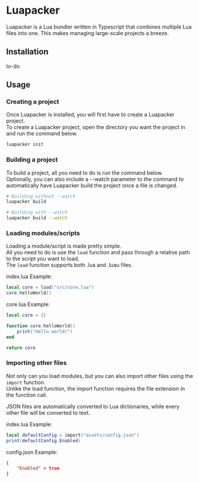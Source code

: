 # Luapacker

Luapacker is a Lua bundler written in Typescript that combines multiple Lua files into one. This makes managing large-scale projects a breeze.<br>

## Installation

to-do

## Usage

### Creating a project

Once Luapacker is installed, you will first have to create a Luapacker project.<br>
To create a Luapacker project, open the directory you want the project in and run the command below.
```bash
luapacker init
```

### Building a project
To build a project, all you need to do is run the command below.<br>
Optionally, you can also include a --watch parameter to the command to automatically have Luapacker build the project once a file is changed.

```bash
# Building without --watch
luapacker build

# Building with --watch
luapacker build --watch
```

### Loading modules/scripts

Loading a module/script is made pretty simple.<br> 
All you need to do is use the `load` function and pass through a relative path to the script you want to load.<br>
The `load` function supports both .lua and .luau files.

index.lua Example:
```lua
local core = load("src/core.lua")
core.helloWorld()
```

core.lua Example:
```lua
local core = {}

function core.helloWorld()
    print("Hello world!")
end

return core
```

### Importing other files

Not only can you load modules, but you can also import other files using the `import` function.<br>
Unlike the load function, the import function requires the file extension in the function call.<br>

JSON files are automatically converted to Lua dictionaries, while every other file will be converted to text.<br>


index.lua Example:
```lua
local defaultConfig = import("assets/config.json")
print(defaultConfig.Enabled)
```

config.json Example:
```json
{
    "Enabled" = true
}
```